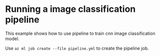 # Running a image classification pipeline
This example shows how to use pipeline to train cnn image classification model. 

Use `az ml job create --file pipeline.yml` to create the pipeline job.
